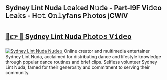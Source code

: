 ## Sydney Lint Nuda L𝚎a𝚔ed N𝚞𝚍e - Part-I9F Vi𝚍𝚎o L𝚎a𝚔s - H𝚘𝚝 O𝚗𝚕yf𝚊ns P𝚑𝚘tos jCWiV

# <h2><a href="http://kfep2o.oniu.top/?m=Sydney+Lint+Nuda">🔗👉 🔴 Sydney Lint Nuda P𝚑ot𝚘𝚜 V𝚒d𝚎o</a></h2>

[![Sydney Lint Nuda Nu𝚍e𝚜](https://i.imgur.com/0qMVB7G.gif)](http://kfep2o.oniu.top/?m=Sydney+Lint+Nuda)
Online creator and multimedia entertainer Sydney Lint Nuda, acclaimed for distributing dance and lifestyle knowledge through popular dance routines and brief clips. Selfless volunteer Sydney Lint Nuda, famed for their generosity and commitment to serving their community.  
